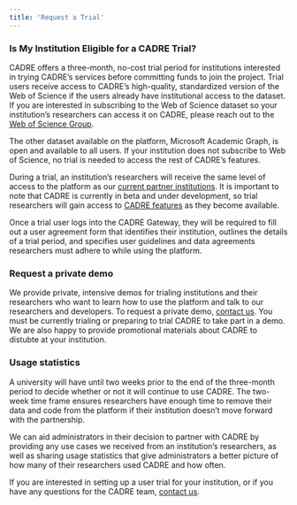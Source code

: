 ```yaml
---
title: 'Request a Trial'
---
```


### Is My Institution Eligible for a CADRE Trial?
CADRE offers a three-month, no-cost trial period for institutions interested in trying CADRE’s services before committing funds to join the project. Trial users receive access to CADRE’s high-quality, standardized version of the Web of Science if the users already have institutional access to the dataset. If you are interested in subscribing to the Web of Science dataset so your institution’s researchers can access it on CADRE, please reach out to the [Web of Science Group](https://clarivate.com/webofsciencegroup/solutions/web-of-science/contact-us/).

The other dataset available on the platform, Microsoft Academic Graph, is open and available to all users. If your institution does not subscribe to Web of Science, no trial is needed to access the rest of CADRE’s features.

During a trial, an institution’s researchers will receive the same level of access to the platform as our [current partner institutions](http://click.e.iu.edu/?qs=fd8a2c8b60582f84e25a416436fafae8f8b068072c8f9893f0d6c60d5363583f19215a21a66defb34549b5274203c2528d421e440149afc9). It is important to note that CADRE is currently in beta and under development, so trial researchers will gain access to [CADRE features](https://cadre.iu.edu/about-cadre) as they become available.

Once a trial user logs into the CADRE Gateway, they will be required to fill out a user agreement form that identifies their institution, outlines the details of a trial period, and specifies user guidelines and data agreements researchers must adhere to while using the platform.

### Request a private demo
We provide private, intensive demos for trialing institutions and their researchers who want to learn how to use the platform and talk to our researchers and developers. To request a private demo, [contact us](https://cadre.iu.edu/contact-us). You must be currently trialing or preparing to trial CADRE to take part in a demo. We are also happy to provide promotional materials about CADRE to distubte at your institution.

### Usage statistics
A university will have until two weeks prior to the end of the three-month period to decide whether or not it will continue to use CADRE. The two-week time frame ensures researchers have enough time to remove their data and code from the platform if their institution doesn’t move forward with the partnership.

We can aid administrators in their decision to partner with CADRE by providing any use cases we received from an institution’s researchers, as well as sharing usage statistics that give administrators a better picture of how many of their researchers used CADRE and how often.

If you are interested in setting up a user trial for your institution, or if you have any questions for the CADRE team, [contact us](https://cadre.iu.edu/contact-us).